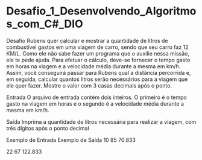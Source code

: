# Desafio_1_Desenvolvendo_Algoritmos_com_C#_DIO

Desafio
Rubens quer calcular e mostrar a quantidade de litros de combustível gastos em uma viagem de carro, sendo que seu carro faz 12 KM/L. Como ele não sabe fazer um programa que o auxilie nessa missão, ele te pede ajuda. Para efetuar o cálculo, deve-se fornecer o tempo gasto em horas na viagem e a velocidade média durante a mesma em km/h. Assim, você conseguirá passar para Rubens qual a distância percorrida e, em seguida, calcular quantos litros serão necessários para a viagem que ele quer fazer. Mostre o valor com 3 casas decimais após o ponto.

Entrada
O arquivo de entrada contém dois inteiros. O primeiro é o tempo gasto na viagem em horas e o segundo é a velocidade média durante a mesma em km/h.

Saída
Imprima a quantidade de litros necessária para realizar a viagem, com três dígitos após o ponto decimal

 
Exemplo de Entrada	 Exemplo de Saída
10 85                 70.833

22 67                122.833


